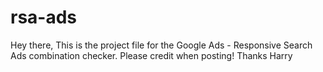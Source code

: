 # rsa-ads
Hey there, 
This is the project file for the Google Ads - Responsive Search Ads combination checker. 
Please credit when posting! 
Thanks
Harry
